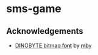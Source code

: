 # sms-game

## Acknowledgements

* [DINOBYTE bitmap font](https://mby.itch.io/dinobyte) by [mby](https://mby.itch.io/)